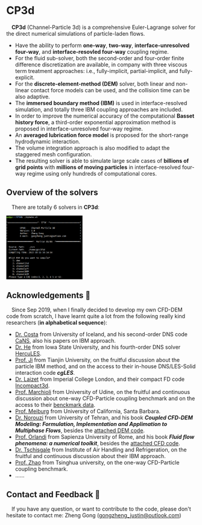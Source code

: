 # CP3d
&emsp;**CP3d** (Channel-Particle 3d) is a comprehensive Euler-Lagrange solver for the direct numerical simulations of particle-laden flows.

* Have the ability to perform **one-way**, **two-way**, **interface-unresolved four-way**, and **interface-resovled four-way** coupling regime.
* For the fluid sub-solver, both the second-order and four-order finite difference discretization are available, in company with three viscous term treatment approaches: i.e., fully-implicit, partial-implicit, and fully-explicit.
* For the **discrete-element-method (DEM)** solver, both linear and non-linear contact force models can be used, and the collision time can be also adaptive.
* The **immersed boundary method (IBM)** is used in interface-resolved simulation, and totally three IBM coupling approaches are included.
* In order to improve the numerical accuracy of the computational **Basset history force**, a third-order exponential approximation method is proposed in interface-unresolved four-way regime.
* An **averaged lubrication force model** is proposed for the short-range hydrodynamic interaction.
* The volume integration approach is also modified to adapt the staggered mesh configuration.
* The resulting solver is able to simulate large scale cases of **billions of grid points** with **millions of moving particles** in interface-resolved four-way regime using only hundreds of computational cores.

## Overview of the solvers
&emsp;There are totally 6 solvers in **CP3d**: 

<img src="./doc/Overview-6-solvers.png" width="40%" height="40%" div align=center />


## Acknowledgements :clap:
&emsp;Since Sep 2019, when I finally decided to develop my own CFD-DEM code from scratch, I have learnt quite a lot from the following really kind researchers (**in alphabetical sequence**):

* [Dr. Costa](https://p-costa.github.io/) from University of Iceland, and his second-order DNS code [CaNS](https://github.com/p-costa/CaNS), also his papers on IBM approach.
* [Dr. He](https://www.engineering.iastate.edu/people/profile/phe/) from Iowa State University, and his fourth-order DNS solver [HercuLES](https://github.com/friedenhe/hercules).
* [Prof. Ji](http://faculty.tju.edu.cn/ChunningJi/en/index.htm) from Tianjin University, on the fruitful discussion about the particle IBM method, and on the access to their in-house DNS/LES-Solid interaction code **_cgLES_**.
* [Dr. Laizet](http://www.imperial.ac.uk/people/s.laizet) from Imperial College London, and their compact FD code [Incompact3d](https://github.com/xcompact3d/Incompact3d).
* [Prof. Marchioli](http://158.110.32.35/) from University of Udine, on the fruitful and continuous discussion about one-way CFD-Particle coupling benchmark and on the access to their [benckmark data](http://158.110.32.35/download/DNS-TEST-CASE/).
* [Prof. Meiburg](https://me.ucsb.edu/people/eckart-meiburg) from University of California, Santa Barbara.
* [Dr. Norouzi](https://www.researchgate.net/profile/Hamid-Norourzi) from University of Tehran, and his book **_Coupled CFD‐DEM Modeling: Formulation, Implementation and Applimation to Multiphase Flows_**, besides the [attached DEM code](https://www.wiley.com//legacy/wileychi/norouzi/form.html?type=SupplementaryMaterial).
* [Prof. Orlandi](http://dma.ing.uniroma1.it/users/orlandi/resume.html) from Sapienza University of Rome, and his book **_Fluid flow phenomena: a numerical toolkit_**, besides the [attached CFD code](http://dma.ing.uniroma1.it/users/orlandi/diskette.tar.gz).
* [Dr. Tschisgale](https://www.researchgate.net/profile/Silvio-Tschisgale) from Institute of Air Handling and Refrigeration, on the fruitful and continuous discussion about their IBM approach.
* [Prof. Zhao](http://www.hy.tsinghua.edu.cn/info/1154/1829.htm) from Tsinghua university, on the one-way CFD-Particle coupling benchmark.
* ......

## Contact and Feedback :email:
&emsp;If you have any question, or want to contribute to the code, please don't hesitate to contact me: Zheng Gong (gongzheng_justin@outlook.com)
